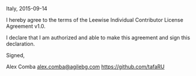 Italy, 2015-09-14

I hereby agree to the terms of the Leewise Individual Contributor License
Agreement v1.0.

I declare that I am authorized and able to make this agreement and sign this
declaration.

Signed,

Alex Comba alex.comba@agilebg.com https://github.com/tafaRU
